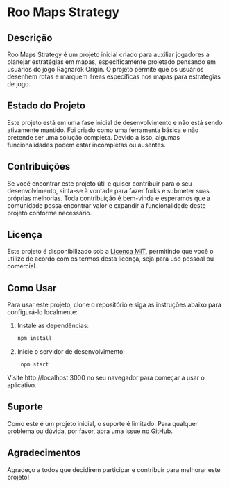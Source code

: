 # Roo Maps Strategy

## Descrição
Roo Maps Strategy é um projeto inicial criado para auxiliar jogadores a planejar estratégias em mapas, especificamente projetado pensando em usuários do jogo Ragnarok Origin. O projeto permite que os usuários desenhem rotas e marquem áreas específicas nos mapas para estratégias de jogo.

## Estado do Projeto
Este projeto está em uma fase inicial de desenvolvimento e não está sendo ativamente mantido. Foi criado como uma ferramenta básica e não pretende ser uma solução completa. Devido a isso, algumas funcionalidades podem estar incompletas ou ausentes.

## Contribuições
Se você encontrar este projeto útil e quiser contribuir para o seu desenvolvimento, sinta-se à vontade para fazer forks e submeter suas próprias melhorias. Toda contribuição é bem-vinda e esperamos que a comunidade possa encontrar valor e expandir a funcionalidade deste projeto conforme necessário.

## Licença
Este projeto é disponibilizado sob a [Licença MIT](LICENSE), permitindo que você o utilize de acordo com os termos desta licença, seja para uso pessoal ou comercial.

## Como Usar
Para usar este projeto, clone o repositório e siga as instruções abaixo para configurá-lo localmente:
1. Instale as dependências:
   ```bash
   npm install
   ```

2. Inicie o servidor de desenvolvimento:
   ```bash
    npm start
   ```

Visite http://localhost:3000 no seu navegador para começar a usar o aplicativo.

## Suporte

Como este é um projeto inicial, o suporte é limitado. Para qualquer problema ou dúvida, por favor, abra uma issue no GitHub.

## Agradecimentos

Agradeço a todos que decidirem participar e contribuir para melhorar este projeto!
